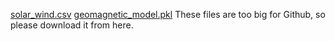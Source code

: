 [solar_wind.csv](https://drive.google.com/file/d/1kb1oa8q9HKvXOLotmwH7iLxvDuzzsJyc/view?usp=sharing) 
[geomagnetic_model.pkl](https://drive.google.com/file/d/10vzz1pTYzZKWQ--HO8JyxLmBh7Wv73s0/view?usp=sharing)
These files are too big for Github, so please download it from here.
